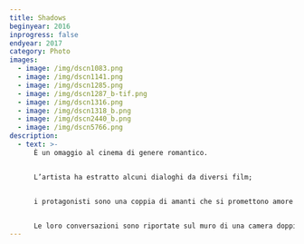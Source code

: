 ```yaml
---
title: Shadows
beginyear: 2016
inprogress: false
endyear: 2017
category: Photo
images:
  - image: /img/dscn1083.png
  - image: /img/dscn1141.png
  - image: /img/dscn1285.png
  - image: /img/dscn1287_b-tif.png
  - image: /img/dscn1316.png
  - image: /img/dscn1318_b.png
  - image: /img/dscn2440_b.png
  - image: /img/dscn5766.png
description:
  - text: >-
      È un omaggio al cinema di genere romantico. 


      L’artista ha estratto alcuni dialoghi da diversi film;


      i protagonisti sono una coppia di amanti che si promettono amore eterno, ma per una serie di eventi i due sono costretti a separarsi venendo meno alla promessa.


      Le loro conversazioni sono riportate sul muro di una camera doppia a due letti singoli. Il significato dei dialoghi lo si può interpretare leggendo la forma dei letti disfatti, dove lenzuola, coperte e asciugamani cambiano posizione, compongono un alfabeto.
---
```

